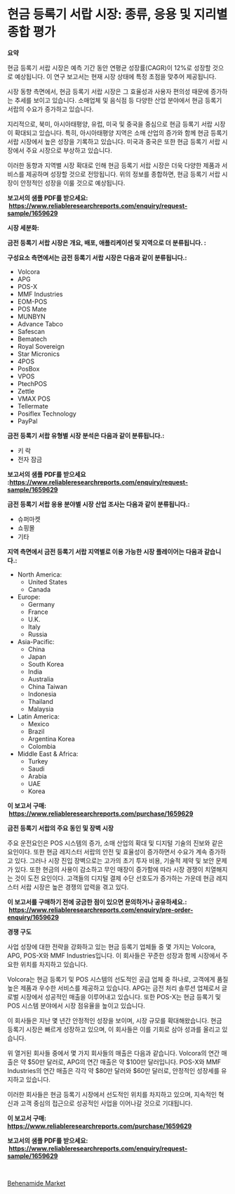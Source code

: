 <p><h1>현금 등록기 서랍 시장: 종류, 응용 및 지리별 종합 평가</h1></p><p><strong>요약</strong></p>
<p><p>현금 등록기 서랍 시장은 예측 기간 동안 연평균 성장률(CAGR)이 12%로 성장할 것으로 예상됩니다. 이 연구 보고서는 현재 시장 상태에 특정 초점을 맞추어 제공됩니다.</p><p>시장 동향 측면에서, 현금 등록기 서랍 시장은 그 효율성과 사용자 편의성 때문에 증가하는 추세를 보이고 있습니다. 소매업체 및 음식점 등 다양한 산업 분야에서 현금 등록기 서랍의 수요가 증가하고 있습니다.</p><p>지리적으로, 북미, 아시아태평양, 유럽, 미국 및 중국을 중심으로 현금 등록기 서랍 시장이 확대되고 있습니다. 특히, 아시아태평양 지역은 소매 산업의 증가와 함께 현금 등록기 서랍 시장에서 높은 성장을 기록하고 있습니다. 미국과 중국은 또한 현금 등록기 서랍 시장에서 주요 시장으로 부상하고 있습니다.</p><p>이러한 동향과 지역별 시장 확대로 인해 현금 등록기 서랍 시장은 더욱 다양한 제품과 서비스를 제공하며 성장할 것으로 전망됩니다. 위의 정보를 종합하면, 현금 등록기 서랍 시장이 안정적인 성장을 이룰 것으로 예상됩니다.</p></p>
<p><strong>보고서의 샘플 PDF를 받으세요: &nbsp;<a href="https://www.reliableresearchreports.com/enquiry/request-sample/1659629">https://www.reliableresearchreports.com/enquiry/request-sample/1659629</a></strong></p>
<p><strong>시장 세분화:</strong></p>
<p><strong> 금전 등록기 서랍 시장은 개요, 배포, 애플리케이션 및 지역으로 더 분류됩니다. :</strong></p>
<p><strong>구성요소 측면에서는 금전 등록기 서랍 시장은 다음과 같이 분류됩니다.:</strong></p>
<p><ul><li>Volcora</li><li>APG</li><li>POS-X</li><li>MMF Industries</li><li>EOM-POS</li><li>POS Mate</li><li>MUNBYN</li><li>Advance Tabco</li><li>Safescan</li><li>Bematech</li><li>Royal Sovereign</li><li>Star Micronics</li><li>4POS</li><li>PosBox</li><li>VPOS</li><li>PtechPOS</li><li>Zettle</li><li>VMAX POS</li><li>Tellermate</li><li>Posiflex Technology</li><li>PayPal</li></ul></p>
<p><strong> 금전 등록기 서랍 유형별 시장 분석은 다음과 같이 분류됩니다.:</strong></p>
<p><ul><li>키 락</li><li>전자 잠금</li></ul></p>
<p><strong>보고서의 샘플 PDF를 받으세요 :<a href="https://www.reliableresearchreports.com/enquiry/request-sample/1659629">https://www.reliableresearchreports.com/enquiry/request-sample/1659629</a></strong></p>
<p><strong> 금전 등록기 서랍 응용 분야별 시장 산업 조사는 다음과 같이 분류됩니다.:</strong></p>
<p><ul><li>슈퍼마켓</li><li>쇼핑몰</li><li>기타</li></ul></p>
<p><strong>지역 측면에서 금전 등록기 서랍 지역별로 이용 가능한 시장 플레이어는 다음과 같습니다.:</strong></p>
<p><ul>
    <li>
        North America:
        <ul>
            <li>United States</li>
            <li>Canada</li>
        </ul>
    </li>
    <li>
        Europe:
        <ul>
            <li>Germany</li>
            <li>France</li>
            <li>U.K.</li>
            <li>Italy</li>
            <li>Russia</li>
        </ul>
    </li>
    <li>
        Asia-Pacific:
        <ul>
            <li>China</li>
            <li>Japan</li>
            <li>South Korea</li>
            <li>India</li>
            <li>Australia</li>
            <li>China Taiwan</li>
            <li>Indonesia</li>
            <li>Thailand</li>
            <li>Malaysia</li>
        </ul>
    </li>
    <li>
        Latin America:
        <ul>
            <li>Mexico</li>
            <li>Brazil</li>
            <li>Argentina Korea</li>
            <li>Colombia</li>
        </ul>
    </li>
    <li>
        Middle East & Africa:
        <ul>
            <li>Turkey</li>
            <li>Saudi</li>
            <li>Arabia</li>
            <li>UAE</li>
            <li>Korea</li>
        </ul>
    </li>
    </ul></p>
<p><strong>이 보고서 구매: &nbsp;<a href="https://www.reliableresearchreports.com/purchase/1659629">https://www.reliableresearchreports.com/purchase/1659629</a></strong></p>
<p><strong>금전 등록기 서랍의 주요 동인 및 장벽 시장</strong></p>
<p><p>주요 운전요인은 POS 시스템의 증가, 소매 산업의 확대 및 디지털 기술의 진보와 같은 요인이다. 또한 현금 레지스터 서랍의 안전 및 효율성이 증가하면서 수요가 계속 증가하고 있다. 그러나 시장 진입 장벽으로는 고가의 초기 투자 비용, 기술적 제약 및 보안 문제가 있다. 또한 현금의 사용이 감소하고 무인 매장이 증가함에 따라 시장 경쟁이 치열해지는 것이 도전 요인이다. 고객들의 디지털 결제 수단 선호도가 증가하는 가운데 현금 레지스터 서랍 시장은 높은 경쟁의 압력을 겪고 있다.</p></p>
<p><strong>이 보고서를 구매하기 전에 궁금한 점이 있으면 문의하거나 공유하세요.: &nbsp;<a href="https://www.reliableresearchreports.com/enquiry/pre-order-enquiry/1659629">https://www.reliableresearchreports.com/enquiry/pre-order-enquiry/1659629</a></strong></p>
<p><strong>경쟁 구도</strong></p>
<p><p>사업 성장에 대한 전략을 강화하고 있는 현금 등록기 업체들 중 몇 가지는 Volcora, APG, POS-X와 MMF Industries입니다. 이 회사들은 꾸준한 성장과 함께 시장에서 주요한 위치를 차지하고 있습니다.</p><p>Volcora는 현금 등록기 및 POS 시스템의 선도적인 공급 업체 중 하나로, 고객에게 품질 높은 제품과 우수한 서비스를 제공하고 있습니다. APG는 금전 처리 솔루션 업체로서 글로벌 시장에서 성공적인 매출을 이루어내고 있습니다. 또한 POS-X는 현금 등록기 및 POS 시스템 분야에서 시장 점유율을 높이고 있습니다.</p><p>이 회사들은 지난 몇 년간 안정적인 성장을 보이며, 시장 규모를 확대해왔습니다. 현금 등록기 시장은 빠르게 성장하고 있으며, 이 회사들은 이를 기회로 삼아 성과를 올리고 있습니다.</p><p>위 열거된 회사들 중에서 몇 가지 회사들의 매출은 다음과 같습니다. Volcora의 연간 매출은 약 $50만 달러로, APG의 연간 매출은 약 $100만 달러입니다. POS-X와 MMF Industries의 연간 매출은 각각 약 $80만 달러와 $60만 달러로, 안정적인 성장세를 유지하고 있습니다.</p><p>이러한 회사들은 현금 등록기 시장에서 선도적인 위치를 차지하고 있으며, 지속적인 혁신과 고객 중심의 접근으로 성공적인 사업을 이어나갈 것으로 기대됩니다.</p></p>
<p><strong>이 보고서 구매: &nbsp; <a href="https://www.reliableresearchreports.com/purchase/1659629">https://www.reliableresearchreports.com/purchase/1659629</a></strong></p>
<p><strong>보고서의 샘플 PDF를 받으세요: &nbsp;<a href="https://www.reliableresearchreports.com/enquiry/request-sample/1659629">https://www.reliableresearchreports.com/enquiry/request-sample/1659629</a></strong><strong></strong></p>
<p>&nbsp;</p>
<p><p><a href="https://fearless-okapi-6c8.notion.site/Behenamide-Market-Size-Global-Industry-Overview-Market-Segmentation-and-Forecast-2024-to-2031-7932a7c063024b8b9576b45cc1d5358f">Behenamide Market</a></p></p>